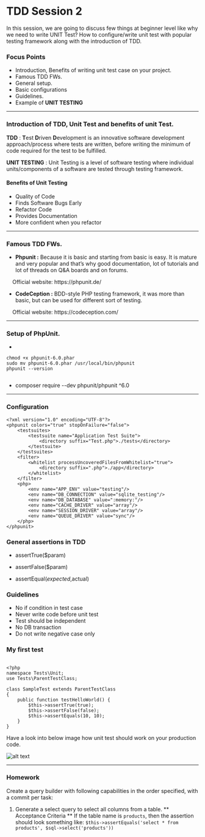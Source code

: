 # TDD Session 2
In this session, we are going to discuss few things at beginner level like why we need to write UNIT Test? How to configure/write unit test with popular testing framework along with the introduction of TDD.



### Focus Points
- Introduction, Benefits of writing unit test case on your project.
- Famous TDD FWs.
- General setup.
- Basic configurations
- Guidelines.
- Example of **UNIT TESTING**

<hr/>

### Introduction of TDD, Unit Test and benefits of unit Test.

**TDD** : **T**est **D**riven **D**evelopment is an innovative software development approach/process where tests are written, before writing the minimum of code required for the test to be fulfilled. 

**UNIT TESTING** : Unit Testing is a level of software testing where individual units/components of a software are tested through testing framework.

#### Benefits of Unit Testing
- Quality of Code
- Finds Software Bugs Early
- Refactor Code
- Provides Documentation
- More confident when you refactor

<hr/>

### Famous TDD FWs.
- **Phpunit :** Because it is basic and starting from basic is easy. It is mature and very popular and that’s why good documentation, lot of tutorials and lot of threads on Q&A boards and on forums.

<p>&nbsp; &nbsp; Official website: https://phpunit.de/ </p>


- **CodeCeption :** BDD-style PHP testing framework, it was more than basic, but can be used for different sort of testing.

<p>&nbsp; &nbsp; Official website: https://codeception.com/</p>

<hr/>


### Setup of PhpUnit.
- 
```wget https://phar.phpunit.de/phpunit-6.0.phar
chmod +x phpunit-6.0.phar
sudo mv phpunit-6.0.phar /usr/local/bin/phpunit
phpunit --version


```
- composer require --dev phpunit/phpunit ^6.0


<hr/>

### Configuration

```
<?xml version="1.0" encoding="UTF-8"?>
<phpunit colors="true" stopOnFailure="false">
    <testsuites>
        <testsuite name="Application Test Suite">
            <directory suffix="Test.php">./tests</directory>
        </testsuite>
    </testsuites>
    <filter>
        <whitelist processUncoveredFilesFromWhitelist="true">
            <directory suffix=".php">./app</directory>
        </whitelist>
    </filter>
    <php>
        <env name="APP_ENV" value="testing"/>
        <env name="DB_CONNECTION" value="sqlite_testing"/>
        <env name="DB_DATABASE" value=":memory:"/>
        <env name="CACHE_DRIVER" value="array"/>
        <env name="SESSION_DRIVER" value="array"/>
        <env name="QUEUE_DRIVER" value="sync"/>
    </php>
</phpunit>

```

### General assertions in TDD

- assertTrue($param)

- assertFalse($param)

- assertEqual($expected,$actual)

### Guidelines

- No if condition in test case
- Never write code before unit test
- Test should be independent
- No DB transaction
- Do not write negative case only

### My first test

```

<?php
namespace Tests\Unit;
use Tests\ParentTestClass;

class SampleTest extends ParentTestClass
{
	public function testHelloWorld() {
		$this->assertTrue(true);
		$this->assertFalse(false);
		$this->assertEquals(10, 10);
	}
}
```

Have a look into below image how unit test should work on your production code.

![alt text](https://github.com/narayansharma91/node_tdd_sessions/blob/master/Session%202:%20Practical/images/unit_test.png)


<hr/>


### Homework
Create a query builder with following capabilities in the order specified, with a commit per task:

1. Generate a select query to select all columns from a table.
** Acceptance Criteria **
If the table name is `products`, then the assertion should look something like:
`$this->assertEquals('select * from products', $sql->select('products'))`
